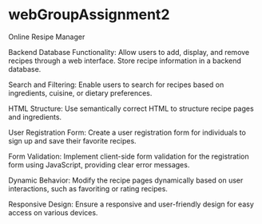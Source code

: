 # webGroupAssignment2
Online Resipe Manager

Backend Database Functionality: Allow users to add, display, and remove recipes through a web interface. Store recipe information in a backend database.

Search and Filtering: Enable users to search for recipes based on ingredients, cuisine, or dietary preferences.

HTML Structure: Use semantically correct HTML to structure recipe pages and ingredients.

User Registration Form: Create a user registration form for individuals to sign up and save their favorite recipes.

Form Validation: Implement client-side form validation for the registration form using JavaScript, providing clear error messages.

Dynamic Behavior: Modify the recipe pages dynamically based on user interactions, such as favoriting or rating recipes.

Responsive Design: Ensure a responsive and user-friendly design for easy access on various devices.
